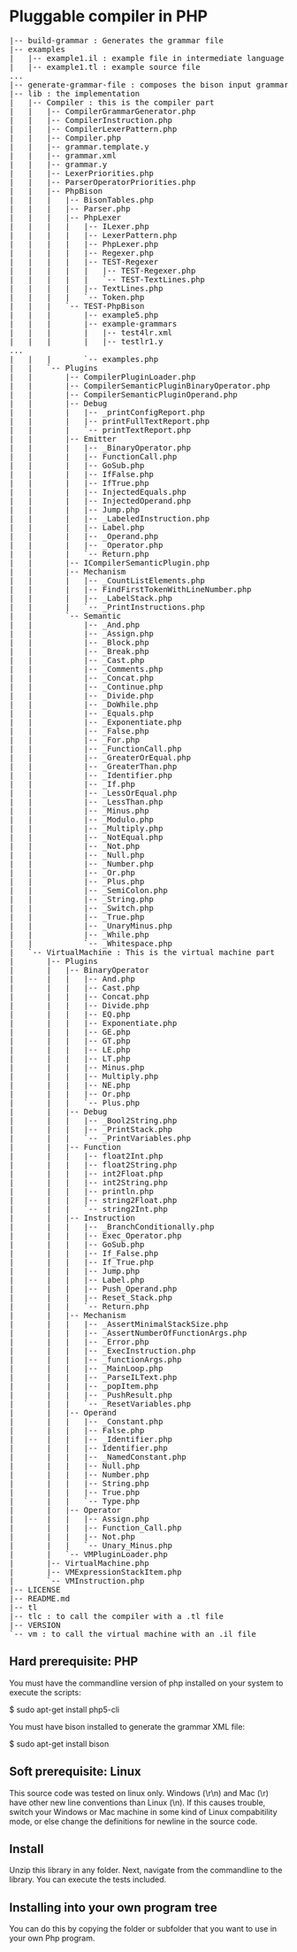# Pluggable compiler in PHP

<pre>
|-- build-grammar : Generates the grammar file
|-- examples
|   |-- example1.il : example file in intermediate language
|   |-- example1.tl : example source file
...
|-- generate-grammar-file : composes the bison input grammar
|-- lib : the implementation
|   |-- Compiler : this is the compiler part
|   |   |-- CompilerGrammarGenerator.php
|   |   |-- CompilerInstruction.php
|   |   |-- CompilerLexerPattern.php
|   |   |-- Compiler.php
|   |   |-- grammar.template.y
|   |   |-- grammar.xml
|   |   |-- grammar.y
|   |   |-- LexerPriorities.php
|   |   |-- ParserOperatorPriorities.php
|   |   |-- PhpBison
|   |   |   |-- BisonTables.php
|   |   |   |-- Parser.php
|   |   |   |-- PhpLexer
|   |   |   |   |-- ILexer.php
|   |   |   |   |-- LexerPattern.php
|   |   |   |   |-- PhpLexer.php
|   |   |   |   |-- Regexer.php
|   |   |   |   |-- TEST-Regexer
|   |   |   |   |   |-- TEST-Regexer.php
|   |   |   |   |   `-- TEST-TextLines.php
|   |   |   |   |-- TextLines.php
|   |   |   |   `-- Token.php
|   |   |   `-- TEST-PhpBison
|   |   |       |-- example5.php
|   |   |       |-- example-grammars
|   |   |       |   |-- test4lr.xml
|   |   |       |   |-- testlr1.y
...
|   |   |       `-- examples.php
|   |   `-- Plugins
|   |       |-- CompilerPluginLoader.php
|   |       |-- CompilerSemanticPluginBinaryOperator.php
|   |       |-- CompilerSemanticPluginOperand.php
|   |       |-- Debug
|   |       |   |-- _printConfigReport.php
|   |       |   |-- printFullTextReport.php
|   |       |   `-- printTextReport.php
|   |       |-- Emitter
|   |       |   |-- _BinaryOperator.php
|   |       |   |-- FunctionCall.php
|   |       |   |-- GoSub.php
|   |       |   |-- IfFalse.php
|   |       |   |-- IfTrue.php
|   |       |   |-- InjectedEquals.php
|   |       |   |-- InjectedOperand.php
|   |       |   |-- Jump.php
|   |       |   |-- _LabeledInstruction.php
|   |       |   |-- Label.php
|   |       |   |-- _Operand.php
|   |       |   |-- _Operator.php
|   |       |   `-- Return.php
|   |       |-- ICompilerSemanticPlugin.php
|   |       |-- Mechanism
|   |       |   |-- _CountListElements.php
|   |       |   |-- FindFirstTokenWithLineNumber.php
|   |       |   |-- _LabelStack.php
|   |       |   `-- _PrintInstructions.php
|   |       `-- Semantic
|   |           |-- _And.php
|   |           |-- _Assign.php
|   |           |-- _Block.php
|   |           |-- _Break.php
|   |           |-- _Cast.php
|   |           |-- _Comments.php
|   |           |-- _Concat.php
|   |           |-- _Continue.php
|   |           |-- _Divide.php
|   |           |-- _DoWhile.php
|   |           |-- _Equals.php
|   |           |-- _Exponentiate.php
|   |           |-- _False.php
|   |           |-- _For.php
|   |           |-- _FunctionCall.php
|   |           |-- _GreaterOrEqual.php
|   |           |-- _GreaterThan.php
|   |           |-- _Identifier.php
|   |           |-- _If.php
|   |           |-- _LessOrEqual.php
|   |           |-- _LessThan.php
|   |           |-- _Minus.php
|   |           |-- _Modulo.php
|   |           |-- _Multiply.php
|   |           |-- _NotEqual.php
|   |           |-- _Not.php
|   |           |-- _Null.php
|   |           |-- _Number.php
|   |           |-- _Or.php
|   |           |-- _Plus.php
|   |           |-- _SemiColon.php
|   |           |-- _String.php
|   |           |-- _Switch.php
|   |           |-- _True.php
|   |           |-- _UnaryMinus.php
|   |           |-- _While.php
|   |           `-- _Whitespace.php
|   `-- VirtualMachine : This is the virtual machine part
|       |-- Plugins
|       |   |-- BinaryOperator
|       |   |   |-- And.php
|       |   |   |-- Cast.php
|       |   |   |-- Concat.php
|       |   |   |-- Divide.php
|       |   |   |-- EQ.php
|       |   |   |-- Exponentiate.php
|       |   |   |-- GE.php
|       |   |   |-- GT.php
|       |   |   |-- LE.php
|       |   |   |-- LT.php
|       |   |   |-- Minus.php
|       |   |   |-- Multiply.php
|       |   |   |-- NE.php
|       |   |   |-- Or.php
|       |   |   `-- Plus.php
|       |   |-- Debug
|       |   |   |-- _Bool2String.php
|       |   |   |-- _PrintStack.php
|       |   |   `-- _PrintVariables.php
|       |   |-- Function
|       |   |   |-- float2Int.php
|       |   |   |-- float2String.php
|       |   |   |-- int2Float.php
|       |   |   |-- int2String.php
|       |   |   |-- println.php
|       |   |   |-- string2Float.php
|       |   |   `-- string2Int.php
|       |   |-- Instruction
|       |   |   |-- _BranchConditionally.php
|       |   |   |-- Exec_Operator.php
|       |   |   |-- GoSub.php
|       |   |   |-- If_False.php
|       |   |   |-- If_True.php
|       |   |   |-- Jump.php
|       |   |   |-- Label.php
|       |   |   |-- Push_Operand.php
|       |   |   |-- Reset_Stack.php
|       |   |   `-- Return.php
|       |   |-- Mechanism
|       |   |   |-- _AssertMinimalStackSize.php
|       |   |   |-- _AssertNumberOfFunctionArgs.php
|       |   |   |-- _Error.php
|       |   |   |-- _ExecInstruction.php
|       |   |   |-- _functionArgs.php
|       |   |   |-- _MainLoop.php
|       |   |   |-- _ParseILText.php
|       |   |   |-- _popItem.php
|       |   |   |-- _PushResult.php
|       |   |   `-- _ResetVariables.php
|       |   |-- Operand
|       |   |   |-- _Constant.php
|       |   |   |-- False.php
|       |   |   |-- _Identifier.php
|       |   |   |-- Identifier.php
|       |   |   |-- _NamedConstant.php
|       |   |   |-- Null.php
|       |   |   |-- Number.php
|       |   |   |-- String.php
|       |   |   |-- True.php
|       |   |   `-- Type.php
|       |   |-- Operator
|       |   |   |-- Assign.php
|       |   |   |-- Function_Call.php
|       |   |   |-- Not.php
|       |   |   `-- Unary_Minus.php
|       |   `-- VMPluginLoader.php
|       |-- VirtualMachine.php
|       |-- VMExpressionStackItem.php
|       `-- VMInstruction.php
|-- LICENSE
|-- README.md
|-- tl
|-- tlc : to call the compiler with a .tl file
|-- VERSION
`-- vm : to call the virtual machine with an .il file
</pre>

## Hard prerequisite: PHP

You must have the commandline version of php installed on your system to execute the scripts:

$ sudo apt-get install php5-cli

You must have bison installed to generate the grammar XML file:

$ sudo apt-get install bison

## Soft prerequisite: Linux

This source code was tested on linux only. Windows (\r\n) and Mac (\r) have other new line conventions than Linux (\n). If this causes trouble, switch your Windows or Mac machine in some kind of Linux compabitility mode, or else change the definitions for newline in the source code.

## Install

Unzip this library in any folder. Next, navigate from the commandline to the library. You can execute the tests included.

## Installing into your own program tree

You can do this by copying the folder or subfolder that you want to use in your own Php program.

